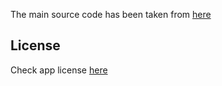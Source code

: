 The main source code has been taken from [here](https://github.com/SecUSo/privacy-friendly-sudoku)

## License
Check app license <a href = "LICENSE">here</a>

